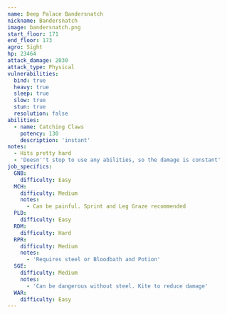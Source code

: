 ```yaml
---
name: Deep Palace Bandersnatch
nickname: Bandersnatch
image: bandersnatch.png
start_floor: 171
end_floor: 173
agro: Sight
hp: 23464
attack_damage: 2030
attack_type: Physical
vulnerabilities:
  bind: true
  heavy: true
  sleep: true
  slow: true
  stun: true
  resolution: false
abilities:
  - name: Catching Claws
    potency: 130
    description: 'instant'
notes:
  - Hits pretty hard
  - 'Doesn''t stop to use any abilities, so the damage is constant'
job_specifics:
  GNB:
    difficulty: Easy
  MCH:
    difficulty: Medium
    notes:
      - Can be painful. Sprint and Leg Graze recommended
  PLD:
    difficulty: Easy
  RDM:
    difficulty: Hard
  RPR:
    difficulty: Medium
    notes:
      - 'Requires steel or Bloodbath and Potion'
  SGE:
    difficulty: Medium
    notes:
      - 'Can be dangerous without steel. Kite to reduce damage'
  WAR:
    difficulty: Easy
---
```

